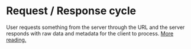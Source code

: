 # Request / Response cycle

User requests something from the server through the URL and the server responds with raw data and metadata for the client to process. [More reading.](https://developer.mozilla.org/en-US/docs/Learn/Getting_started_with_the_web/How_the_Web_works)